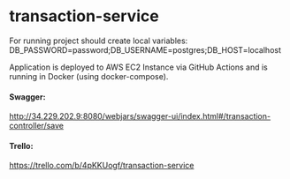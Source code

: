 #  transaction-service

For running project should create local variables: DB_PASSWORD=password;DB_USERNAME=postgres;DB_HOST=localhost              

Application is deployed to AWS EC2 Instance via GitHub Actions and is running in Docker (using docker-compose).
      
#### Swagger:   
http://34.229.202.9:8080/webjars/swagger-ui/index.html#/transaction-controller/save    

#### Trello:
https://trello.com/b/4pKKUogf/transaction-service      
